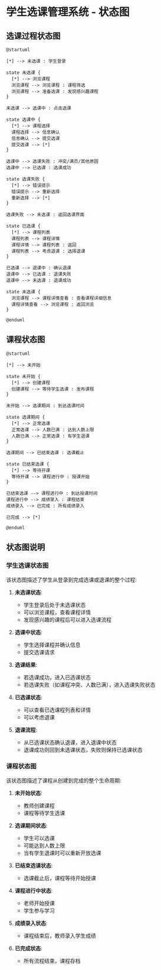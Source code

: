 # 学生选课管理系统 - 状态图

## 选课过程状态图

```plantuml
@startuml

[*] --> 未选课 : 学生登录

state 未选课 {
  [*] --> 浏览课程
  浏览课程 --> 浏览课程 : 课程筛选
  浏览课程 --> 准备选课 : 发现感兴趣课程
}

未选课 --> 选课中 : 点击选课

state 选课中 {
  [*] --> 课程选择
  课程选择 --> 信息确认
  信息确认 --> 提交选课
  提交选课 --> [*]
}

选课中 --> 选课失败 : 冲突/满员/其他原因
选课中 --> 已选课 : 选课成功

state 选课失败 {
  [*] --> 错误提示
  错误提示 --> 重新选择
  重新选择 --> [*]
}

选课失败 --> 未选课 : 返回选课界面

state 已选课 {
  [*] --> 课程列表
  课程列表 --> 课程详情
  课程详情 --> 课程列表 : 返回
  课程列表 --> 考虑退课 : 选择退课
}

已选课 --> 退课中 : 确认退课
退课中 --> 已选课 : 退课失败
退课中 --> 未选课 : 退课成功

state 未选课 {
  浏览课程 --> 课程详情查看 : 查看课程详细信息
  课程详情查看 --> 浏览课程 : 返回浏览
}

@enduml
```

## 课程状态图

```plantuml
@startuml

[*] --> 未开始

state 未开始 {
  [*] --> 创建课程
  创建课程 --> 等待学生选课 : 发布课程
}

未开始 --> 选课期间 : 到达选课时间

state 选课期间 {
  [*] --> 正常选课
  正常选课 --> 人数已满 : 达到人数上限
  人数已满 --> 正常选课 : 有学生退课
}

选课期间 --> 已结束选课 : 选课截止

state 已结束选课 {
  [*] --> 等待开课
  等待开课 --> 课程进行中 : 授课开始
}

已结束选课 --> 课程进行中 : 到达授课时间
课程进行中 --> 成绩录入 : 课程结束
成绩录入 --> 已完成 : 所有成绩录入

已完成 --> [*]

@enduml
```

## 状态图说明

### 学生选课状态图

该状态图描述了学生从登录到完成选课或退课的整个过程:

1. **未选课状态**:
   - 学生登录后处于未选课状态
   - 可以浏览课程，查看课程详情
   - 发现感兴趣的课程后可以进入选课流程

2. **选课中状态**:
   - 学生选择课程并确认信息
   - 提交选课请求

3. **选课结果**:
   - 若选课成功，进入已选课状态
   - 若选课失败（如课程冲突、人数已满），进入选课失败状态

4. **已选课状态**:
   - 可以查看已选课程列表和详情
   - 可以考虑退课

5. **退课流程**:
   - 从已选课状态确认退课，进入退课中状态
   - 退课成功则回到未选课状态，失败则保持已选课状态

### 课程状态图

该状态图描述了课程从创建到完成的整个生命周期:

1. **未开始状态**:
   - 教师创建课程
   - 课程等待学生选课

2. **选课期间状态**:
   - 学生可以选课
   - 可能达到人数上限
   - 当有学生退课时可以重新开放选课

3. **已结束选课状态**:
   - 选课截止后，课程等待开始授课

4. **课程进行中状态**:
   - 老师开始授课
   - 学生参与学习

5. **成绩录入状态**:
   - 课程结束后，教师录入学生成绩

6. **已完成状态**:
   - 所有流程结束，课程存档 